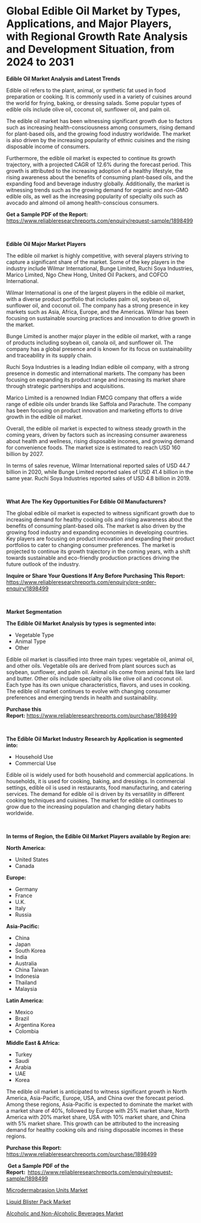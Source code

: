 <p><h1>Global Edible Oil Market by Types, Applications, and Major Players, with Regional Growth Rate Analysis and Development Situation, from 2024 to 2031</h1></p><p><strong>Edible Oil Market Analysis and Latest Trends</strong></p>
<p><p>Edible oil refers to the plant, animal, or synthetic fat used in food preparation or cooking. It is commonly used in a variety of cuisines around the world for frying, baking, or dressing salads. Some popular types of edible oils include olive oil, coconut oil, sunflower oil, and palm oil.</p><p>The edible oil market has been witnessing significant growth due to factors such as increasing health-consciousness among consumers, rising demand for plant-based oils, and the growing food industry worldwide. The market is also driven by the increasing popularity of ethnic cuisines and the rising disposable income of consumers.</p><p>Furthermore, the edible oil market is expected to continue its growth trajectory, with a projected CAGR of 12.6% during the forecast period. This growth is attributed to the increasing adoption of a healthy lifestyle, the rising awareness about the benefits of consuming plant-based oils, and the expanding food and beverage industry globally. Additionally, the market is witnessing trends such as the growing demand for organic and non-GMO edible oils, as well as the increasing popularity of specialty oils such as avocado and almond oil among health-conscious consumers.</p></p>
<p><strong>Get a Sample PDF of the Report:&nbsp;</strong> <a href="https://www.reliableresearchreports.com/enquiry/request-sample/1898499">https://www.reliableresearchreports.com/enquiry/request-sample/1898499</a></p>
<p>&nbsp;</p>
<p><strong>Edible Oil Major Market Players</strong></p>
<p><p>The edible oil market is highly competitive, with several players striving to capture a significant share of the market. Some of the key players in the industry include Wilmar International, Bunge Limited, Ruchi Soya Industries, Marico Limited, Ngo Chew Hong, United Oil Packers, and COFCO International.</p><p>Wilmar International is one of the largest players in the edible oil market, with a diverse product portfolio that includes palm oil, soybean oil, sunflower oil, and coconut oil. The company has a strong presence in key markets such as Asia, Africa, Europe, and the Americas. Wilmar has been focusing on sustainable sourcing practices and innovation to drive growth in the market.</p><p>Bunge Limited is another major player in the edible oil market, with a range of products including soybean oil, canola oil, and sunflower oil. The company has a global presence and is known for its focus on sustainability and traceability in its supply chain.</p><p>Ruchi Soya Industries is a leading Indian edible oil company, with a strong presence in domestic and international markets. The company has been focusing on expanding its product range and increasing its market share through strategic partnerships and acquisitions.</p><p>Marico Limited is a renowned Indian FMCG company that offers a wide range of edible oils under brands like Saffola and Parachute. The company has been focusing on product innovation and marketing efforts to drive growth in the edible oil market.</p><p>Overall, the edible oil market is expected to witness steady growth in the coming years, driven by factors such as increasing consumer awareness about health and wellness, rising disposable incomes, and growing demand for convenience foods. The market size is estimated to reach USD 160 billion by 2027.</p><p>In terms of sales revenue, Wilmar International reported sales of USD 44.7 billion in 2020, while Bunge Limited reported sales of USD 41.4 billion in the same year. Ruchi Soya Industries reported sales of USD 4.8 billion in 2019.</p></p>
<p>&nbsp;</p>
<p><strong>What Are The Key Opportunities For Edible Oil Manufacturers?</strong></p>
<p><p>The global edible oil market is expected to witness significant growth due to increasing demand for healthy cooking oils and rising awareness about the benefits of consuming plant-based oils. The market is also driven by the growing food industry and expanding economies in developing countries. Key players are focusing on product innovation and expanding their product portfolios to cater to changing consumer preferences. The market is projected to continue its growth trajectory in the coming years, with a shift towards sustainable and eco-friendly production practices driving the future outlook of the industry.</p></p>
<p><strong>Inquire or Share Your Questions If Any Before Purchasing This Report:</strong> <a href="https://www.reliableresearchreports.com/enquiry/pre-order-enquiry/1898499">https://www.reliableresearchreports.com/enquiry/pre-order-enquiry/1898499</a></p>
<p>&nbsp;</p>
<p><strong>Market Segmentation</strong></p>
<p><strong>The Edible Oil Market Analysis by types is segmented into:</strong></p>
<p><ul><li>Vegetable Type</li><li>Animal Type</li><li>Other</li></ul></p>
<p><p>Edible oil market is classified into three main types: vegetable oil, animal oil, and other oils. Vegetable oils are derived from plant sources such as soybean, sunflower, and palm oil. Animal oils come from animal fats like lard and butter. Other oils include specialty oils like olive oil and coconut oil. Each type has its own unique characteristics, flavors, and uses in cooking. The edible oil market continues to evolve with changing consumer preferences and emerging trends in health and sustainability.</p></p>
<p><strong>Purchase this Report:&nbsp;</strong><a href="https://www.reliableresearchreports.com/purchase/1898499">https://www.reliableresearchreports.com/purchase/1898499</a></p>
<p>&nbsp;</p>
<p><strong>The Edible Oil Market Industry Research by Application is segmented into:</strong></p>
<p><ul><li>Household Use</li><li>Commercial Use</li></ul></p>
<p><p>Edible oil is widely used for both household and commercial applications. In households, it is used for cooking, baking, and dressings. In commercial settings, edible oil is used in restaurants, food manufacturing, and catering services. The demand for edible oil is driven by its versatility in different cooking techniques and cuisines. The market for edible oil continues to grow due to the increasing population and changing dietary habits worldwide.</p></p>
<p>&nbsp;</p>
<p><strong>In terms of Region, the Edible Oil Market Players available by Region are:</strong></p>
<p>
    <p> <strong> North America: </strong>
        <ul>
            <li>United States</li>
            <li>Canada</li>
        </ul>
        </p> 
    <p> <strong> Europe: </strong>
        <ul>
            <li>Germany</li>
            <li>France</li>
            <li>U.K.</li>
            <li>Italy</li>
            <li>Russia</li>
        </ul>
        </p> 
    <p> <strong> Asia-Pacific: </strong>
        <ul>
            <li>China</li>
            <li>Japan</li>
            <li>South Korea</li>
            <li>India</li>
            <li>Australia</li>
            <li>China Taiwan</li>
            <li>Indonesia</li>
            <li>Thailand</li>
            <li>Malaysia</li>
        </ul>
        </p> 
    <p> <strong> Latin America: </strong>
        <ul>
            <li>Mexico</li>
            <li>Brazil</li>
            <li>Argentina Korea</li>
            <li>Colombia</li>
        </ul>
        </p> 
    <p> <strong> Middle East & Africa: </strong>
        <ul>
            <li>Turkey</li>
            <li>Saudi</li>
            <li>Arabia</li>
            <li>UAE</li>
            <li>Korea</li>
        </ul>
    </p>
    </p>
<p><p>The edible oil market is anticipated to witness significant growth in North America, Asia-Pacific, Europe, USA, and China over the forecast period. Among these regions, Asia-Pacific is expected to dominate the market with a market share of 40%, followed by Europe with 25% market share, North America with 20% market share, USA with 10% market share, and China with 5% market share. This growth can be attributed to the increasing demand for healthy cooking oils and rising disposable incomes in these regions.</p></p>
<p><strong>Purchase this Report: </strong><a href="https://www.reliableresearchreports.com/purchase/1898499">https://www.reliableresearchreports.com/purchase/1898499</a></p>
<p>&nbsp;<strong>Get a Sample PDF of the Report:&nbsp;&nbsp;</strong><a href="https://www.reliableresearchreports.com/enquiry/request-sample/1898499">https://www.reliableresearchreports.com/enquiry/request-sample/1898499</a></p>
<p><strong></strong></p>
<p><p><a href="https://www.linkedin.com/pulse/global-microdermabrasion-units-market-size-trends-insights-glzqe?trackingId=RBVjPesTPWDKWLi4AfaGNA%3D%3D">Microdermabrasion Units Market</a></p><p><a href="https://www.linkedin.com/pulse/liquid-blister-pack-market-share-amp-new-trends-analysis-report-uvrse?trackingId=l7dN5K%2BxC%2FhB4NBhubKe4A%3D%3D">Liquid Blister Pack Market</a></p><p><a href="https://www.linkedin.com/pulse/insights-alcoholic-non-alcoholic-beverages-market-size-analysing-as1ge?trackingId=EL8lofL9fszEWuGqYFp0KA%3D%3D">Alcoholic and Non-Alcoholic Beverages Market</a></p></p>